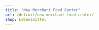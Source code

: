 ```yaml
---
title: "New Merchant Food Center"
url: /detroit/new-merchant-food-center/
shop: Lebensmittel
---
```

